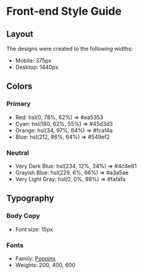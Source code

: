 # Front-end Style Guide

## Layout

The designs were created to the following widths:

- Mobile: 375px
- Desktop: 1440px

## Colors

### Primary

- Red: hsl(0, 78%, 62%) => #ea5353
- Cyan: hsl(180, 62%, 55%) => #45d3d3
- Orange: hsl(34, 97%, 64%) => #fcaf4a
- Blue: hsl(212, 86%, 64%) => #549ef2

### Neutral

- Very Dark Blue: hsl(234, 12%, 34%) => #4c4e61
- Grayish Blue: hsl(229, 6%, 66%) => #a3a5ae
- Very Light Gray: hsl(0, 0%, 98%) => #fafafa

## Typography

### Body Copy

- Font size: 15px

### Fonts

- Family: [Poppins](https://fonts.google.com/specimen/Poppins)
- Weights: 200, 400, 600